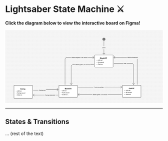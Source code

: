 # Lightsaber State Machine ⚔️

**Click the diagram below to view the interactive board on Figma!**

[![Lightsaber State Machine Diagram](image.png)](https://www.figma.com/board/5enRDFjjQfPsD2e3D49wmu/Lightsaber-State-Machine--Styled-States-?node-id=0-1&t=7872wVc0ggQ7v5lB-1)

---
## States & Transitions
... (rest of the text)
